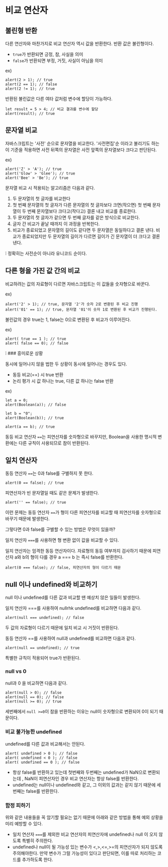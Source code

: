 # 비교 연산자

## 불린형 반환

다른 연산자와 마찬가지로 비교 연산자 역시 값을 반환한다. 반환 값은 불린형이다.
* ```true```가 반환되면 긍정, 참, 사실을 의미
* ```false```가 반환되면 부정, 거짓, 사실이 아님을 의미

ex)

```
alert(2 > 1); // true
alert(2 == 1); // false
alert(2 != 1); // true
```

반환된 불린값은 다른 여타 값처럼 변수에 할당이 가능하다.
```
let result = 5 > 4; // 비교 결과를 변수에 할당
alert(result); // true
```

## 문자열 비교

자바스크립트는 '사전' 순으로 문자열을 비교한다. '사전편집'순 이라고 불리기도 하는 이 기준을 적용하면 사전 뒤쪽의 문자열은 사전 앞쪽의 문자열보다 크다고 판단된다.

ex)
```
alert('Z' > 'A'); // true
alert('Glow' > 'Glee'); // true
alert('Bee' > 'Be'); // true
```
문자열 비교 시 적용되는 알고리즘은 다음과 같다.

1. 두 문자열의 첫 글자를 비교한다
2. 첫 번째 문자열의 첫 글자가 다른 문자열의 첫 글자보다 크면(작으면) 첫 번째 문자열이 두 번째 문자열보다 크다고(작다고) 결론 내고 비교를 종료한다.
3. 두 문자열의 첫 글자가 같으면 두 번째 글자를 같은 방식으로 비교한다.
4. 글자 간 비교가 끝날 때까지 이 과정을 반복한다.
5. 비교가 종료되었고 문자열의 길이도 같다면 두 문자열은 동일하다고 결론 낸다. 비교가 종료되었지만 두 문자열의 길이가 다르면 길이가 긴 문자열이 더 크다고 결론 낸다.


❕ 정확히는 사전순이 아니라 유니코드 순이다.

## 다른 형을 가진 값 간의 비교

비교하려는 값의 자료형이 다르면 자바스크립트는 이 값들을 숫자형으로 바꾼다.

ex)

```
alert('2' > 1); // true, 문자열 '2'가 숫자 2로 변환된 후 비교 진행
alert('01' == 1); // true, 문자열 '01'이 숫자 1로 변환된 후 비교가 진행된다.
```
불린값의 경우 true는 1, false는 0으로 변환된 후 비교가 이루어진다.

ex)
```
alert( true == 1 ); // true
alert( false == 0); // false
```

❕ ### 흥미로운 상황

동시에 일어나지 않을 법한 두 상황이 동시에 일어나는 경우도 있다.
* 동등 비교(==) 시 true 반환
* 논리 평가 시 값 하나는 true, 다른 값 하나는 false 반환

ex)
```
let a = 0;
alert(Boolean(a)); // false

let b = "0";
alert(Boolean(b)); // true

alert(a == b); // true
```

동등 비교 연산자 ```==```는 피연산자를 숫자형으로 바꾸지만, Boolean을 사용한 명시적 변환에는 다른 규칙이 사용되므로 참이 반환된다.

## 일치 연산자

동등 연산자 ```==```는 0과 false를 구별하지 못 한다.

```
alert(0 == false); // true
```

피연산자가 빈 문자열일 때도 같은 문제가 발생한다.

```
alert('' == false); // true
```

이런 문제는 동등 연산자 ```==```가 형이 다른 피연산자를 비교할 때 피연산자를 숫자형으로 바꾸기 때문에 발생한다.

그렇다면 0과 false를 구별할 수 있는 방법은 무엇이 있을까?

일치 연산자 ```===```를 사용하면 형 변환 없이 값을 비교할 수 있다.

일치 연산자는 엄격한 동등 연산자이다. 자료형의 동등 여부까지 검사하기 때문에 피연산자 a와 b의 형이 다를 경우 a === b 는 즉시 false를 반환한다.

```
alert(0 === false); // false, 피연산자의 형이 다르기 때문
```

## null 이나 undefined와 비교하기

null 이나 undefined를 다른 값과 비교할 땐 예상치 않은 일들이 발생한다.


일치 연산자 ===를 사용하여 nullrhk undefined를 비교하면 다음과 같다.
```
alert(null === undefined); // false
```
두 값의 자료형이 다르기 때문에 일치 비교 시 거짓이 반환된다.


동등 연산자 ==를 사용하여 null과 undefined를 비교하면 다음과 같다.
```
alert(null == undefined); // true
```

특별한 규칙이 적용되어 true가 반환된다.

### null vs 0

null과 0 을 비교하면 다음과 같다.
```
alert(null > 0); // false
alert(null == 0); // false
alert(null >= 0); // true
```
세번째에서 ```null >=0```이 참을 반환하는 이유는 null이 숫자형으로 변환되어 0이 되기 때문이다.

### 비교 불가능한 undefined

undefined를 다른 값과 비교해서는 안된다.
```
alert( undefined > 0 ); // false 
alert( undefined < 0 ); // false 
alert( undefined == 0 ); // false 
```
* 항상 false를 반환하고 있는데 첫번째와 두번째는 undefined가 NaN으로 변환되는데 , NaN이 피연산자인 경우 비교 연산자는 항상 false를 반환한다.
* undefined는 null이나 undefined와 같고, 그 이외의 값과는 같지 않기 때문에 세번째는 false를 반환한다.


### 함정 피하기

위와 같은 내용들을 꼭 암기할 필요는 없기 때문에 아래와 같은 방법을 통해 예외 상황을 미리 예방할 수 있다.

* 일치 연산자 ```===```를 제외한 비교 연산자의 피연산자에 undefined나 null 이 오지 않도록 특별히 주의한다.
* undefined나 null이 될 가능성 있는 변수가 <,>,<=,>=의 피연산자가 되지 않도록 주의해야한다. 만약 변수가 그럴 가능성이 있다고 판단되면, 이를 따로 처리하는 코드를 추가하도록 한다.

